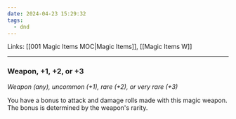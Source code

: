 ```yaml
---
date: 2024-04-23 15:29:32
tags:
  - dnd
---
```

Links: [[001 Magic Items MOC|Magic Items]], [[Magic Items W]]
___
### Weapon, +1, +2, or +3

*Weapon (any), uncommon (+1), rare (+2), or very rare (+3)*

You have a bonus to attack and damage rolls made with this magic weapon. The bonus is determined by the weapon's rarity.
